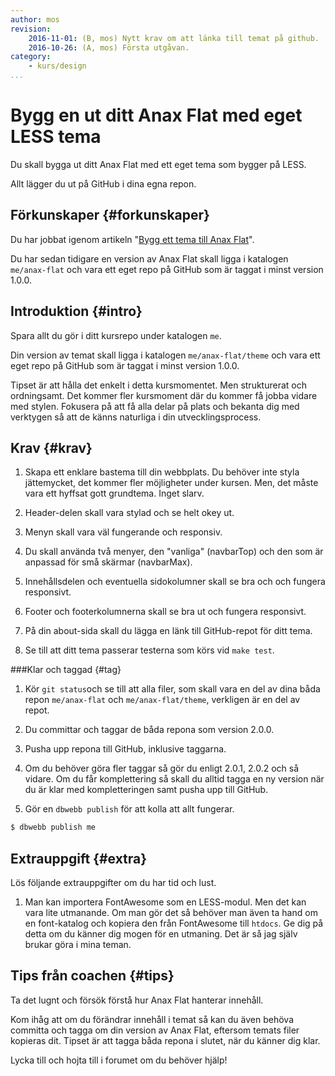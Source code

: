 ```yaml
---
author: mos
revision:
    2016-11-01: (B, mos) Nytt krav om att länka till temat på github.
    2016-10-26: (A, mos) Första utgåvan.
category:
    - kurs/design
...
```

Bygg en ut ditt Anax Flat med eget LESS tema
===================================

Du skall bygga ut ditt Anax Flat med ett eget tema som bygger på LESS. 

Allt lägger du ut på GitHub i dina egna repon.

<!--more-->



Förkunskaper {#forkunskaper}
-----------------------

Du har jobbat igenom artikeln "[Bygg ett tema till Anax Flat](kunskap/bygg-ett-tema-till-anax-flat)".

Du har sedan tidigare en version av Anax Flat skall ligga i katalogen `me/anax-flat` och vara ett eget repo på GitHub som är taggat i minst version 1.0.0.



Introduktion {#intro}
-----------------------

Spara allt du gör i ditt kursrepo under katalogen `me`.

Din version av temat skall ligga i katalogen `me/anax-flat/theme` och vara ett eget repo på GitHub som är taggat i minst version 1.0.0.

Tipset är att hålla det enkelt i detta kursmomentet. Men strukturerat och ordningsamt. Det kommer fler kursmoment där du kommer få jobba vidare med stylen. Fokusera på att få alla delar på plats och bekanta dig med verktygen så att de känns naturliga i din utvecklingsprocess.



Krav {#krav}
-----------------------

1. Skapa ett enklare bastema till din webbplats. Du behöver inte styla jättemycket, det kommer fler möjligheter under kursen. Men, det måste vara ett hyffsat gott grundtema. Inget slarv.

1. Header-delen skall vara stylad och se helt okey ut.

1. Menyn skall vara väl fungerande och responsiv.

1. Du skall använda två menyer, den "vanliga" (navbarTop) och den som är anpassad för små skärmar (navbarMax).

1. Innehållsdelen och eventuella sidokolumner skall se bra och och fungera responsivt.

1. Footer och footerkolumnerna skall se bra ut och fungera responsivt.

1. På din about-sida skall du lägga en länk till GitHub-repot för ditt tema.

1. Se till att ditt tema passerar testerna som körs vid `make test`.



###Klar och taggad {#tag}

1. Kör `git status`och se till att alla filer, som skall vara en del av dina båda repon `me/anax-flat` och `me/anax-flat/theme`, verkligen är en del av repot.

1. Du committar och taggar de båda repona som version 2.0.0.

1. Pusha upp repona till GitHub, inklusive taggarna.

1. Om du behöver göra fler taggar så gör du enligt 2.0.1, 2.0.2 och så vidare. Om du får komplettering så skall du alltid tagga en ny version när du är klar med kompletteringen samt pusha upp till GitHub.

1. Gör en `dbwebb publish` för att kolla att allt fungerar.

```bash
$ dbwebb publish me
```



Extrauppgift {#extra}
-----------------------

Lös följande extrauppgifter om du har tid och lust.

1. Man kan importera FontAwesome som en LESS-modul. Men det kan vara lite utmanande. Om man gör det så behöver man även ta hand om en font-katalog och kopiera den från FontAwesome till `htdocs`. Ge dig på detta om du känner dig mogen för en utmaning. Det är så jag själv brukar göra i mina teman.



Tips från coachen {#tips}
-----------------------

Ta det lugnt och försök förstå hur Anax Flat hanterar innehåll.

Kom ihåg att om du förändrar innehåll i temat så kan du även behöva committa och tagga om din version av Anax Flat, eftersom temats filer kopieras dit. Tipset är att tagga båda repona i slutet, när du känner dig klar.

Lycka till och hojta till i forumet om du behöver hjälp!
